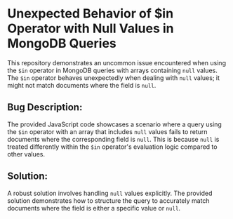 # Unexpected Behavior of $in Operator with Null Values in MongoDB Queries

This repository demonstrates an uncommon issue encountered when using the `$in` operator in MongoDB queries with arrays containing `null` values.  The `$in` operator behaves unexpectedly when dealing with `null` values; it might not match documents where the field is `null`.

## Bug Description:

The provided JavaScript code showcases a scenario where a query using the `$in` operator with an array that includes `null` values fails to return documents where the corresponding field is `null`.  This is because `null` is treated differently within the `$in` operator's evaluation logic compared to other values.

## Solution:

A robust solution involves handling `null` values explicitly. The provided solution demonstrates how to structure the query to accurately match documents where the field is either a specific value or `null`. 